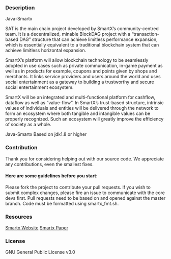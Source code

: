 

### Description
Java-Smartx

SAT is the main chain project developed by SmartX’s community-centred team. It is a decentralized, minable BlockDAG project with a “transaction-based DAG” structure that can achieve limitless performance expansion, which is essentially equivalent to a traditional blockchain system that can achieve limitless horizontal expansion. 

SmartX’s platform will allow blockchain technology to be seamlessly adopted in use cases such as private communication, in-game payment as well as in products for example, coupons and points given by shops and merchants. It links service providers and users around the world and uses social entertainment as a gateway to building a trustworthy and secure social entertainment ecosystem.

SmartX will be an integrated and multi-functional platform for cashflow, dataflow as well as “value-flow”. In SmartX’s trust-based structure, intrinsic values of individuals and entities will be delivered through the network to form an ecosystem where both tangible and intangible values can be properly recognized. Such an ecosystem will greatly improve the efficiency of society as a whole.

Java-Smartx Based on jdk1.8 or higher

### Contribution
Thank you for considering helping out with our source code. We appreciate any contributions, even the smallest fixes.

#### Here are some guidelines before you start:

Please fork the project to contribute your pull requests.
If you wish to submit complex changes, please fire an issue to communicate with the core devs first.
Pull requests need to be based on and opened against the master branch.
Code must be formatted using smartx_fmt.sh.

### Resources

[Smartx Website](https://smartx.one/)
[Smartx Paper](https://smartx.one/Whitepaper.pdf)

### License
GNU General Public License v3.0
